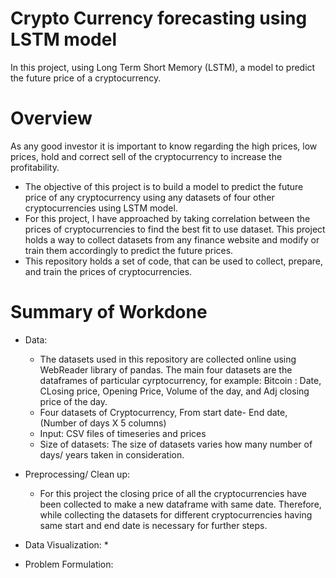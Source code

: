 # Crypto Currency forecasting using LSTM model
In this project, using Long Term Short Memory (LSTM),  a model to predict the future price of a cryptocurrency.

# Overview
As any good investor it is important to know regarding the high prices, low prices, hold and correct sell of the cryptocurrency to increase the profitability.
 * The objective of this project is to build a model to predict the future price of any cryptocurrency using any datasets of four other cryptocurrencies using LSTM model.
 * For this project, I have approached by taking correlation between the prices of cryptocurrencies to find the best fit to use dataset. This project holds a way to collect datasets from any finance website and modify or train them accordingly to predict the future prices.  
 * This repository holds a set of code, that can be used to collect, prepare, and train the prices of cryptocurrencies.

# Summary of Workdone

* Data:
   * The datasets used in this repository are collected online using WebReader library of pandas. The main four datasets are the dataframes of particular cyrptocurrency, for example: Bitcoin : Date, CLosing price, Opening Price, Volume of the day, and Adj closing price of the day.
   * Four datasets of Cryptocurrency, From start date- End date, (Number of days X 5 columns)
   * Input: CSV files of timeseries and prices
   * Size of datasets: The size of datasets varies how many number of days/ years taken in consideration.
   
* Preprocessing/ Clean up:
   * For this project the closing price of all the cryptocurrencies have been collected to make a new dataframe with same date. Therefore, while collecting the datasets for different cryptocurrencies having same start and end date is necessary for further steps.

* Data Visualization:
   * 

* Problem Formulation:

